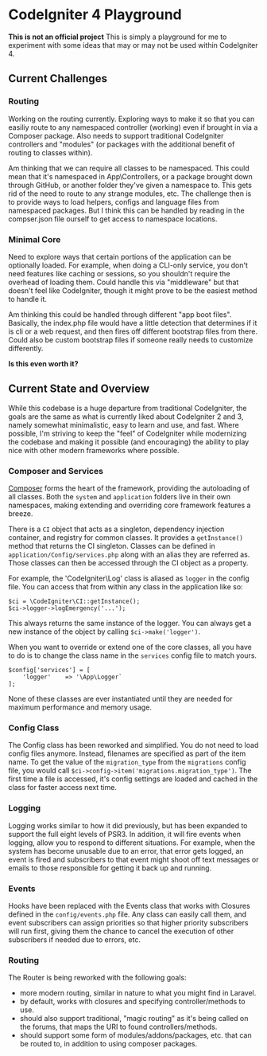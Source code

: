 # CodeIgniter 4 Playground

**This is not an official project** This is simply a playground for me to experiment with some ideas that may or may not be used within CodeIgniter 4.

## Current Challenges

### Routing
Working on the routing currently. Exploring ways to make it so that you can easiliy route to any namespaced controller (working) even if brought in via a Composer package. Also needs to support traditional CodeIgniter controllers and "modules" (or packages with the additional benefit of routing to classes within).

Am thinking that we can require all classes to be namespaced. This could mean that it's namespaced in App\Controllers, or a package brought down through GitHub, or another folder they've given a namespace to. This gets rid of the need to route to any strange modules, etc. The challenge then is to provide ways to load helpers, configs and language files from namespaced packages. But I think this can be handled by reading in the compser.json file ourself to get access to namespace locations.

### Minimal Core
Need to explore ways that certain portions of the application can be optionally loaded. For example, when doing a CLI-only service, you don't need features like caching or sessions, so you shouldn't require the overhead of loading them. Could handle this via "middleware" but that doesn't feel like CodeIgniter, though it might prove to be the easiest method to handle it.

Am thinking this could be handled through different "app boot files". Basically, the index.php file would have a  little detection that determines if it is cli or a web request, and then fires off different bootstrap files from there. Could also be custom bootstrap files if someone really needs to customize differently. 

**Is this even worth it?** 

## Current State and Overview
While this codebase is a huge departure from traditional CodeIgniter, the goals are the same as what is currently liked about CodeIgniter 2 and 3, namely somewhat minimalistic, easy to learn and use, and fast. Where possible, I'm striving to keep the "feel" of CodeIgniter while modernizing the codebase and making it possible (and encouraging) the ability to play nice with other modern frameworks where possible.

### Composer and Services
[Composer](http://getcomposer.org) forms the heart of the framework, providing the autoloading of all classes. Both the `system` and `application` folders live in their own namespaces, making extending and overriding core framework features a breeze.

There is a `CI` object that acts as a singleton, dependency injection container, and registry for common classes. It provides a `getInstance()` method that returns the CI singleton.  Classes can be defined in `application/Config/services.php` along with an alias they are referred as. Those classes can then be accessed through the CI object as a property. 

For example, the 'CodeIgniter\Log' class is aliased as `logger` in the config file. You can access that from within any class in the application like so: 

	$ci = \CodeIgniter\CI::getInstance();
	$ci->logger->logEmergency('...');
	
This always returns the same instance of the logger. You can always get a new instance of the object by calling `$ci->make('logger')`.

When you want to override or extend one of the core classes, all you have to do is to change the class name in the `services` config file to match yours. 

	$config['services'] = [
		'logger'	=> '\App\Logger`
	];
	
None of these classes are ever instantiated until they are needed for maximum performance and memory usage. 

### Config Class
The Config class has been reworked and simplified. You do not need to load config files anymore. Instead, filenames are specified as part of the item name. To get the value of the `migration_type` from the `migrations` config file, you would call `$ci->config->item('migrations.migration_type')`. The first time a file is accessed, it's config settings are loaded and cached in the class for faster access next time. 

### Logging
Logging works similar to how it did previously, but has been expanded to support the full eight levels of PSR3. In addition, it will fire events when logging, allow you to respond to different situations. For example, when the system has become unusable due to an error, that error gets logged, an event is fired and subscribers to that event might shoot off text messages or emails to those responsible for getting it back up and running. 

### Events
Hooks have been replaced with the Events class that works with Closures defined in the `config/events.php` file. Any class can easily call them, and event subscribers can assign priorities so that higher priority subscribers will run first, giving them the chance to cancel the execution of other subscribers if needed due to errors, etc. 

### Routing
The Router is being reworked with the following goals: 

* more modern routing, similar in nature to what you might find in Laravel.
* by default, works with closures and specifying controller/methods to use.
* should also support traditional, "magic routing" as it's being called on the forums, that maps the URI to found controllers/methods. 
* should support some form of modules/addons/packages, etc. that can be routed to, in addition to using composer packages.
